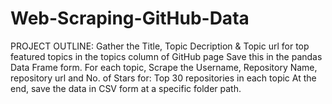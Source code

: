 # Web-Scraping-GitHub-Data
PROJECT OUTLINE:
Gather the Title, Topic Decription & Topic url for top featured topics in the topics column of GitHub page
Save this in the pandas Data Frame form.
For each topic, Scrape the Username, Repository Name, repository url and No. of Stars for:
Top 30 repositories in each topic
At the end, save the data in CSV form at a specific folder path.
